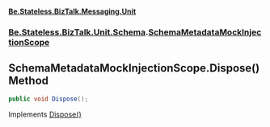 #### [Be.Stateless.BizTalk.Messaging.Unit](README.md 'README')
### [Be.Stateless.BizTalk.Unit.Schema](Be.Stateless.BizTalk.Unit.Schema.md 'Be.Stateless.BizTalk.Unit.Schema').[SchemaMetadataMockInjectionScope](SchemaMetadataMockInjectionScope.md 'Be.Stateless.BizTalk.Unit.Schema.SchemaMetadataMockInjectionScope')

## SchemaMetadataMockInjectionScope.Dispose() Method

```csharp
public void Dispose();
```

Implements [Dispose()](https://docs.microsoft.com/en-us/dotnet/api/System.IDisposable.Dispose 'System.IDisposable.Dispose')